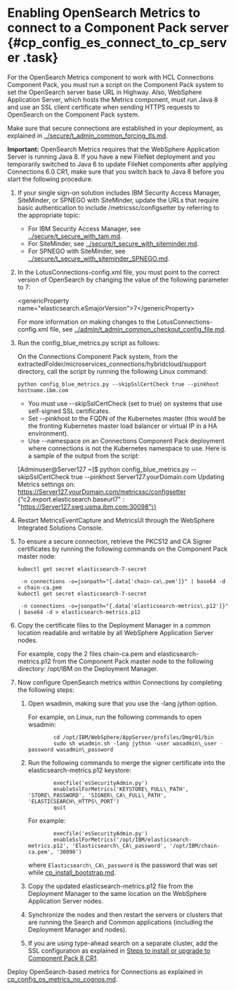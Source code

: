 # Enabling OpenSearch Metrics to connect to a Component Pack server {#cp_config_es_connect_to_cp_server .task}

For the OpenSearch Metrics component to work with HCL Connections Component Pack, you must run a script on the Component Pack system to set the OpenSearch server base URL in Highway. Also, WebSphere Application Server, which hosts the Metrics component, must run Java 8 and use an SSL client certificate when sending HTTPS requests to OpenSearch on the Component Pack system.

Make sure that secure connections are established in your deployment, as explained in [../secure/t\_admin\_common\_forcing\_tls.md](../secure/t_admin_common_forcing_tls.md).

**Important:** OpenSearch Metrics requires that the WebSphere Application Server is running Java 8. If you have a new FileNet deployment and you temporarily switched to Java 6 to update FileNet components after applying Connections 6.0 CR1, make sure that you switch back to Java 8 before you start the following procedure.

1.  If your single sign-on solution includes IBM Security Access Manager, SiteMinder, or SPNEGO with SiteMinder, update the URLs that require basic authentication to include /metricssc/configsetter by referring to the appropriate topic:

    -   For IBM Security Access Manager, see [../secure/t\_secure\_with\_tam.md](../secure/t_secure_with_tam.md).
    -   For SiteMinder, see [../secure/t\_secure\_with\_siteminder.md](../secure/t_secure_with_siteminder.md).
    -   For SPNEGO with SiteMinder, see [../secure/t\_secure\_with\_siteminder\_SPNEGO.md](../secure/t_secure_with_siteminder_SPNEGO.md).
2.  In the LotusConnections-config.xml file, you must point to the correct version of OpenSearch by changing the value of the following parameter to 7:

    <genericProperty name="elasticsearch.eSmajorVersion"\>7</genericProperty\>

    For more information on making changes to the LotusConnections-config.xml file, see [../admin/t\_admin\_common\_checkout\_config\_file.md](../admin/t_admin_common_checkout_config_file.md).

3.  Run the config\_blue\_metrics.py script as follows:

    On the Connections Component Pack system, from the extractedFolder/microservices\_connections/hybridcloud/support directory, call the script by running the following Linux command:

    ```
    python config_blue_metrics.py --skipSslCertCheck true --pinkhost hostname.ibm.com
    ```

    -   You must use --skipSslCertCheck \(set to true\) on systems that use self-signed SSL certificates.
    -   Set --pinkhost to the FQDN of the Kubernetes master \(this would be the fronting Kubernetes master load balancer or virtual IP in a HA environment\).
    -   Use --namespace on an Connections Component Pack deployment where connections is not the Kubernetes namespace to use.
    Here is a sample of the output from the script:

    \[Adminuser@Server127 ~\]$ python config\_blue\_metrics.py --skipSslCertCheck true --pinkhost Server127.yourDomain.com Updating Metrics settings on: https://Server127.yourDomain.com/metricssc/configsetter \{"c2.export.elasticsearch.baseurl7" : "https://Server127.swg.usma.ibm.com:30098"\}

4.  Restart MetricsEventCapture and MetricsUI through the WebSphere Integrated Solutions Console.

5.  To ensure a secure connection, retrieve the PKCS12 and CA Signer certificates by running the following commands on the Component Pack master node:

    ```
    kubectl get secret elasticsearch-7-secret
    
     -n connections -o=jsonpath="{.data['chain-ca\.pem']}" | base64 -d > chain-ca.pem
    kubectl get secret elasticsearch-7-secret
    
     -n connections -o=jsonpath="{.data['elasticsearch-metrics\.p12']}" | base64 -d > elasticsearch-metrics.p12
    
    ```

6.  Copy the certificate files to the Deployment Manager in a common location readable and writable by all WebSphere Application Server nodes.

    For example, copy the 2 files chain-ca.pem and elasticsearch-metrics.p12 from the Component Pack master node to the following directory: /opt/IBM on the Deployment Manager.

7.  Now configure OpenSearch metrics within Connections by completing the following steps:

    1.  Open wsadmin, making sure that you use the -lang jython option.

        For example, on Linux, run the following commands to open wsadmin:

        ```
                cd /opt/IBM/WebSphere/AppServer/profiles/Dmgr01/bin
                sudo sh wsadmin.sh -lang jython -user wasadmin\_user -password wasadmin\_password
        
        ```

    2.  Run the following commands to merge the signer certificate into the elasticsearch-metrics.p12 keystore:

        ```
                execfile('esSecurityAdmin.py')    
                enableSslForMetrics('KEYSTORE\_FULL\_PATH', 'STORE\_PASSWORD', 'SIGNER\_CA\_FULL\_PATH', 'ELASTICSEARCH\_HTTPS\_PORT')
                quit
        
        ```

        For example:

        ```
                execfile('esSecurityAdmin.py')
                enableSslForMetrics('/opt/IBM/elasticsearch-metrics.p12', 'Elasticsearch\_CA\_password', '/opt/IBM/chain-ca.pem', '30098')
        
        ```

        where `Elasticsearch\_CA\_password` is the password that was set while [cp\_install\_bootstrap.md](cp_install_bootstrap.md).

    3.  Copy the updated elasticsearch-metrics.p12 file from the Deployment Manager to the same location on the WebSphere Application Server nodes.

    4.  Synchronize the nodes and then restart the servers or clusters that are running the Search and Common applications \(including the Deployment Manager and nodes\).

    5.  If you are using type-ahead search on a separate cluster, add the SSL configuration as explained in [Steps to install or upgrade to Component Pack 8 CR1](../install/cp_install_services_tasks.md).


Deploy OpenSearch-based metrics for Connections as explained in [cp\_config\_os\_metrics\_no\_cognos.md](cp_config_os_metrics_no_cognos.md).

